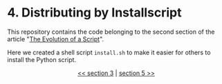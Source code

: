 # 4. Distributing by Installscript

This repository contains the code belonging to the second section of the article "[The Evolution of a Script](https://the-coding-lab.com/posts/the-evolution-of-a-script/)".

Here we created a shell script `install.sh` to make it easier for others to install the Python script.

<div>
<p align="center"><a href="https://github.com/NiklasTiede/tinyHTTPie/tree/3-Argparse-Module"><< section 3</a> | <a href="https://github.com/NiklasTiede/tinyHTTPie/tree/5-Distributing-by-Setup-File">section 5 >></a> </p>
</div>
